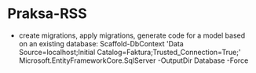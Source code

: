 # Praksa-RSS

 - create migrations, apply migrations, generate code for a model based on an existing database:
Scaffold-DbContext 'Data Source=localhost;Initial Catalog=Faktura;Trusted_Connection=True;' Microsoft.EntityFrameworkCore.SqlServer -OutputDir Database -Force